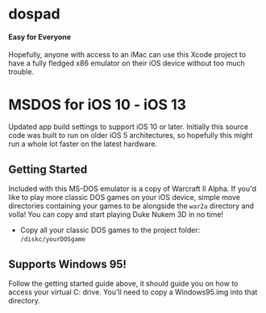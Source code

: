 dospad
======

#### Easy for Everyone
Hopefully, anyone with access to an iMac can use this Xcode project to have a fully fledged x86 emulator on their iOS device without too much trouble. 

# MSDOS for iOS 10 - iOS 13
Updated app build settings to support iOS 10 or later. Initially this source code was built to run on older iOS 5 architectures, so hopefully this might run a whole lot faster on the latest hardware. 


## Getting Started
Included with this MS-DOS emulator is a copy of Warcraft II Alpha.
If you'd like to play more classic DOS games on your iOS device, simple move
directories containing your games to be alongside the `war2a` directory and volla!
You can copy and start playing Duke Nukem 3D in no time!
* Copy all your classic DOS games to the project folder: `/diskc/yourDOSgame`


## Supports Windows 95!
Follow the getting started guide above, it should guide you on how to access your virtual
C: drive. You'll need to copy a Windows95.img into that directory.
